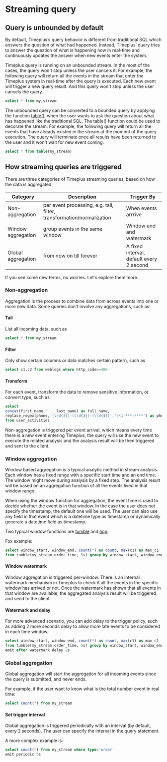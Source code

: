 # Streaming query

## Query is unbounded by default

By default, Timeplus’s query behavior is different from traditional SQL which answers the question of what had happened. Instead, Timeplus’ query tries to answer the question of what is happening now in real-time and continuously updates the answer when new events enter the system.

Timeplus query is running on an unbounded stream. In the most of the cases, the query won't stop unless the user cancels it. 
For example, the following query will return all the events in the stream that enter the Timeplus system in real-time after the query is executed. Each new event will trigger a new query result. And this query won't stop unless the user cancels the query.

```sql
select * from my_stream
```

The unbounded query can be converted to a bounded query by applying the function [table()](functions#table), when the user wants to ask the question about what has happened like the traditional SQL. The table() function could be used to decorate the stream. For example, the following query will return all the events that have already existed in the stream at the moment of the query execution. The query will terminate once all results have been returned to the user and it won't wait for new event coming.

```sql
select * from table(my_stream)
```

## How streaming queries are triggered

There are three categories of Timeplus streaming queries, based on how the data is aggregated.

| Category           | Description                                                  | Trigger By                               |
| ------------------ | ------------------------------------------------------------ | ---------------------------------------- |
| Non-aggregation    | per event processing, e.g. tail, filter, transformation/normalization | When events arrrive                      |
| Window aggregation | group events in the same window                              | Window end and watermark                 |
| Global aggregation | from now on till forever                                     | A fixed interval, default every 2 second |

If you see some new terms, no worries. Let's explore them more.

### Non-aggregation

Aggregation is the process to combine data from across events into one or more new data. Some queries don't involve any aggregations, such as:

#### Tail

List all incoming data, such as

```sql
select * from my_stream
```

#### Filter

Only show certain columns or data matches certain pattern, such as

```sql
select c1,c2 from weblogs where http_code>=400
```

#### Transform

For each event, transform the data to remove sensitive information, or convert type, such as

```sql
select 
concat(first_name,' ', last_name) as full_name,
replace_regex(phone,'(\\d{3})-(\\d{3})-(\\d{4})','\\1-***-****') as phone 
from user_activities
```


Non-aggregation is triggered per event arrival, which means every time there is a new event entering Timeplus, the query will use the new event to execute the related analysis and the analysis result will be then triggered and sent to the client.

### Window aggregation

Window based aggregation is a typical analytic method in stream analysis. Each window has a fixed range with a specific start time and an end time. The window might move during analysis by a fixed step. The analysis result will be based on an aggregation function of all the events lived in that window range.

When using the window function for aggregation, the event time is used to decide whether the event is in that window. In the case the user does not specify the timestamp, the default one will be used. The user can also use any field in that event which is a datetime type as timestamp or dynamically generate a datetime field as timestamp.

Two typical window functions are [tumble](functions#tumble) and [hop](functions#hop).

Fox example:

```sql
select window_start, window_end, count(*) as count, max(c1) as max_c1
from tumble(my_stream,order_time, 5s) group by window_start, window_end
```

#### Window watermark

Window aggregation is triggered per-window. There is an internal watermark mechanism in Timeplus to check if all the events in the specific window has arrived or not. Once the watermark has shown that all events in that window are available, the aggregated analysis result will be triggered and send to the client. 

#### Watermark and delay

For more advanced scenario, you can add delay to the trigger policy, such as adding 2 more seconds delay to allow more late events to be considered in each time window.

```sql
select window_start, window_end, count(*) as count, max(c1) as max_c1
from tumble(my_stream,order_time, 5s) group by window_start, window_end
emit after watermark delay 2s
```

### Global aggregation

Global aggregation will start the aggregation for all incoming events since the query is submitted, and never ends.

For example, if the user want to know what is the total number event in real time:

```sql
select count(*) from my_stream
```

#### Set trigger interval

Global aggregation is triggered periodically with an interval (by default, every 2 seconds). The user can specify the interval in the query statement. 

A more complex example is:

```sql
select count(*) from my_stream where type='order'
emit periodic 5s
```



